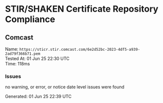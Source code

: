 # STIR/SHAKEN Certificate Repository Compliance

## Comcast

Name: `https://sticr.stir.comcast.com/6e2d52bc-2023-4df5-a939-2ad79f366b71.pem`\
Tested At: 01 Jun 25 22:30 UTC\
Time: 118ms

### Issues

no warning, or error, or notice date level issues were found

Generated: 01 Jun 25 22:39 UTC
